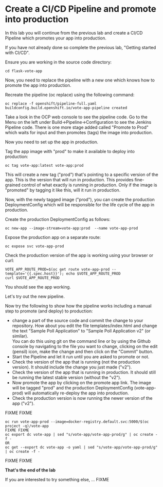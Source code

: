 # Create a CI/CD Pipeline and promote into production

In this lab you will continue from the previous lab and create a CI/CD Pipeline which promotes your app into production. 

If you have not already done so complete the previous lab, "Getting started with CI/CD".

Ensure you are working in the source code directory:

```
cd flask-vote-app
```

Now, you need to replace the pipeline with a new one which knows how to promote the app into production.

Recreate the pipeline (oc replace) using the following command:

```
oc replace -f openshift/pipeline-full.yaml
buildconfig.build.openshift.io/vote-app-pipeline created
```

Take a look in the OCP web console to see the pipeline code.  Go to the Menu on the left under Build->Pipeline->Configuration to see the Jenkins Pipeline code.  There is one more stage added called "Promote to Prod" which waits for input and then promotes (tags) the image into production.

Now you need to set up the app in production.

Tag the app image with "prod" to make it available to deploy into production:

```
oc tag vote-app:latest vote-app:prod
```

This will create a new tag ("prod") that's pointing to a specific version of the app.  This is the version that will run in production.  This provides fine-grained control of what exactly is running in production. Only if the image is "promoted" by tagging it like this, will it run in production. 

Now, with the newly tagged image ("prod"), you can create the production DeploymentConfig which will be responsible for the life cycle of the app in production.

Create the production DeploymentConfig as follows:

```
oc new-app --image-stream=vote-app:prod  --name vote-app-prod
```

Expose the production app on a separate route:

```
oc expose svc vote-app-prod
```

Check the production version of the app is working using your browser or curl:

```
VOTE_APP_ROUTE_PROD=$(oc get route vote-app-prod --template='{{.spec.host}}'); echo $VOTE_APP_ROUTE_PROD
curl $VOTE_APP_ROUTE_PROD
```

You should see the app working.

Let's try out the new pipeline.

Now try the following to show how the pipeline works including a manual step to promote (and deploy) to production:

- change a part of the source code and commit the change to your repository.  How about you edit the file templates/index.html and change the text "Sample Poll Application" to "Sample Poll Application v2" (or similar).  
You can do this using git on the command line or by using the Github console by navigating to the file you want to change, clicking on the edit (pensil) icon, make the change  and then click on the "Commit" button.
- Start the Pipeline and let it run until you are asked to promote or not.
- Check the version of the app that is running (not the production version).  It should include the change you just made ("v2").
- Check the version of the app that is running in production.  It should still be running the latest stable version (without the "v2").
- Now promote the app by clicking on the promote app link. The image will be tagged "prod" and the production DeploymentConfig (vote-app-prod) will automatically re-deploy the app into production.
- Check the production version is now running the newer version of the app ("v2").

FIXME FIXME
```
oc run vote-app-prod --image=docker-registry.default.svc:5000/$(oc project -q)/vote-app
FIXME FIXME 
oc export dc vote-app | sed "s/vote-app/vote-app-prod/g" | oc create -f -
OR
oc get --export dc vote-app -o yaml | sed "s/vote-app/vote-app-prod/g" | oc create -f -
```
FIXME FIXME 


**That's the end of the lab**

If you are interested to try something else, ... FIXME


